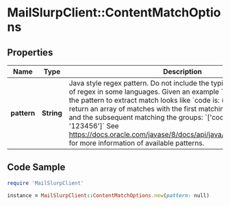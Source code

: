 # MailSlurpClient::ContentMatchOptions

## Properties

Name | Type | Description | Notes
------------ | ------------- | ------------- | -------------
**pattern** | **String** | Java style regex pattern. Do not include the typical &#x60;/&#x60; at start or end of regex in some languages. Given an example &#x60;your code is: 12345&#x60; the pattern to extract match looks like &#x60;code is: (\\d{6})&#x60;. This will return an array of matches with the first matching the entire pattern and the subsequent matching the groups: &#x60;[&#39;code is: 123456&#39;, &#39;123456&#39;]&#x60; See https://docs.oracle.com/javase/8/docs/api/java/util/regex/Pattern.html for more information of available patterns. | 

## Code Sample

```ruby
require 'MailSlurpClient'

instance = MailSlurpClient::ContentMatchOptions.new(pattern: null)
```


